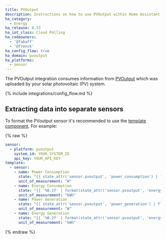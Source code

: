 ```yaml
---
title: PVOutput
description: Instructions on how to use PVOutput within Home Assistant.
ha_category:
  - Energy
ha_release: 0.33
ha_iot_class: Cloud Polling
ha_codeowners:
  - '@fabaff'
  - '@frenck'
ha_config_flow: true
ha_domain: pvoutput
ha_platforms:
  - sensor
---
```


The PVOutput integration consumes information from [PVOutput](https://pvoutput.org/) which was uploaded by your solar photovoltaic (PV) system.

{% include integrations/config_flow.md %}

## Extracting data into separate sensors

To format the PVoutput sensor it's recommended to use the [template component](/topics/templating/). For example:

{% raw %}

```yaml
sensor:
  - platform: pvoutput
    system_id: YOUR_SYSTEM_ID
    api_key: YOUR_API_KEY
template:
  - sensor:
    - name: Power Consumption
      state: "{{ state_attr('sensor.pvoutput', 'power_consumption') | float(default=0) }}"
      unit_of_measurement: "W"
    - name: Energy Consumption
      state: "{{ '%0.1f' | format(state_attr('sensor.pvoutput', 'energy_consumption') | float(default=0) / 1000) }}"
      unit_of_measurement: "kWh"
    - name: Power Generation
      state: "{{ state_attr('sensor.pvoutput', 'power_generation') | float(default=0) }}"
      unit_of_measurement: "W"
    - name: Energy Generation
      state: "{{ '%0.2f' | format(state_attr('sensor.pvoutput', 'energy_generation') | float(default=0) / 1000) }}" 
      unit_of_measurement: "kWh"
```

{% endraw %}

